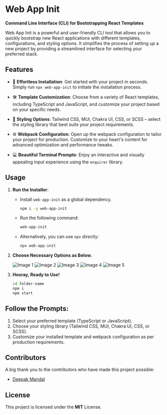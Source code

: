 # Web App Init

**Command Line Interface (CLI) for Bootstrapping React Templates**

Web App Init is a powerful and user-friendly CLI tool that allows you to quickly bootstrap new React applications with different templates, configurations, and styling options. It simplifies the process of setting up a new project by providing a streamlined interface for selecting your preferred stack.

## Features

- 🚀 **Effortless Installation**: Get started with your project in seconds. Simply run `npx web-app-init` to initiate the installation process.
- 🛠 **Template Customization**: Choose from a variety of React templates, including TypeScript and JavaScript, and customize your project based on your specific needs.

- 🎨 **Styling Options**: Tailwind CSS, MUI, Chakra UI, CSS, or SCSS – select the styling library that best suits your project requirements.

- ⚙️ **Webpack Configuration**: Open up the webpack configuration to tailor your project for production. Customize to your heart's content for advanced optimization and performance tweaks.

- 💻 **Beautiful Terminal Prompts**: Enjoy an interactive and visually appealing input experience using the `enquirer` library.

## Usage

1. **Run the Installer**:

   - Install `web-app-init` as a global dependency.
     ```bash
     npm i -g web-app-init
     ```
   - Run the following command:
     ```bash
     web-app-init
     ```
   - Alternatively, you can use `npx` directly:
     ```bash
     npx web-app-init
     ```

2. **Choose Necessary Options as Below.**

   ![Image 1]('./img/s01.png')
   ![Image 2]('./img/s02.png')
   ![Image 3]('./img/s03.png')
   ![Image 4]('./img/s04.png')
   ![Image 5]('./img/s05.png')

3. **Hooray, Ready to Use!**

   ```bash
   cd folder-name
   npm i
   npm start
   ```

## Follow the Prompts:

1. Select your preferred template (TypeScript or JavaScript).
2. Choose your styling library (Tailwind CSS, MUI, Chakra UI, CSS, or SCSS).
3. Customize your installed template and webpack configuration as per production requirements.

## Contributors

A big thank you to the contributors who have made this project possible:

- [Deepak Mandal](https://github.com/deepumandal)

## License

This project is licensed under the **MIT** License.
